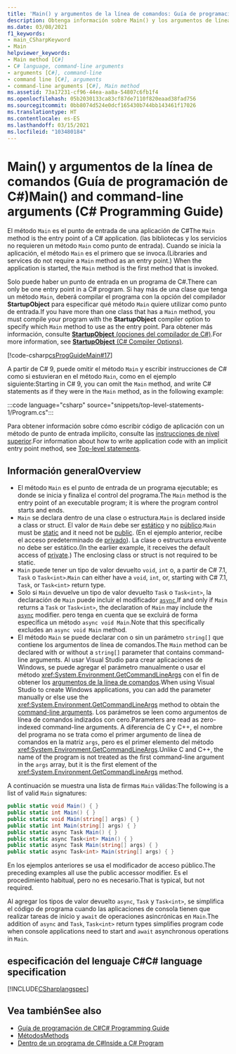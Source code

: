 ```yaml
---
title: 'Main() y argumentos de la línea de comandos: Guía de programación de C#'
description: Obtenga información sobre Main() y los argumentos de línea de comandos. El método "Main" es el punto de entrada de un programa ejecutable.
ms.date: 03/08/2021
f1_keywords:
- main_CSharpKeyword
- Main
helpviewer_keywords:
- Main method [C#]
- C# language, command-line arguments
- arguments [C#], command-line
- command line [C#], arguments
- command-line arguments [C#], Main method
ms.assetid: 73a17231-cf96-44ea-aa8a-54807c6fb1f4
ms.openlocfilehash: 05b2030133ca83cf87de7110f820eaad38fad756
ms.sourcegitcommit: 0bb8074d524e0dcf165430b744bb143461f17026
ms.translationtype: HT
ms.contentlocale: es-ES
ms.lasthandoff: 03/15/2021
ms.locfileid: "103480184"
---
```

# <a name="main-and-command-line-arguments-c-programming-guide"></a><span data-ttu-id="88c67-104">Main() y argumentos de la línea de comandos (Guía de programación de C#)</span><span class="sxs-lookup"><span data-stu-id="88c67-104">Main() and command-line arguments (C# Programming Guide)</span></span>

<span data-ttu-id="88c67-105">El método `Main` es el punto de entrada de una aplicación de C#</span><span class="sxs-lookup"><span data-stu-id="88c67-105">The `Main` method is the entry point of a C# application.</span></span> <span data-ttu-id="88c67-106">(las bibliotecas y los servicios no requieren un método `Main` como punto de entrada). Cuando se inicia la aplicación, el método `Main` es el primero que se invoca.</span><span class="sxs-lookup"><span data-stu-id="88c67-106">(Libraries and services do not require a `Main` method as an entry point.) When the application is started, the `Main` method is the first method that is invoked.</span></span>

<span data-ttu-id="88c67-107">Solo puede haber un punto de entrada en un programa de C#.</span><span class="sxs-lookup"><span data-stu-id="88c67-107">There can only be one entry point in a C# program.</span></span> <span data-ttu-id="88c67-108">Si hay más de una clase que tenga un método `Main`, deberá compilar el programa con la opción del compilador **StartupObject** para especificar qué método `Main` quiere utilizar como punto de entrada.</span><span class="sxs-lookup"><span data-stu-id="88c67-108">If you have more than one class that has a `Main` method, you must compile your program with the **StartupObject** compiler option to specify which `Main` method to use as the entry point.</span></span> <span data-ttu-id="88c67-109">Para obtener más información, consulte [**StartupObject** (opciones del compilador de C#)](../../language-reference/compiler-options/advanced.md#mainentrypoint-or-startupobject).</span><span class="sxs-lookup"><span data-stu-id="88c67-109">For more information, see [**StartupObject** (C# Compiler Options)](../../language-reference/compiler-options/advanced.md#mainentrypoint-or-startupobject).</span></span>

[!code-csharp[csProgGuideMain#17](~/samples/snippets/csharp/VS_Snippets_VBCSharp/csProgGuideMain/CS/Class1.cs#17)]

<span data-ttu-id="88c67-110">A partir de C# 9, puede omitir el método `Main` y escribir instrucciones de C# como si estuvieran en el método `Main`, como en el ejemplo siguiente:</span><span class="sxs-lookup"><span data-stu-id="88c67-110">Starting in C# 9, you can omit the `Main` method, and write C# statements as if they were in the `Main` method, as in the following example:</span></span>

:::code language="csharp" source="snippets/top-level-statements-1/Program.cs":::

<span data-ttu-id="88c67-111">Para obtener información sobre cómo escribir código de aplicación con un método de punto de entrada implícito, consulte las [instrucciones de nivel superior](top-level-statements.md).</span><span class="sxs-lookup"><span data-stu-id="88c67-111">For information about how to write application code with an implicit entry point method, see [Top-level statements](top-level-statements.md).</span></span>

## <a name="overview"></a><span data-ttu-id="88c67-112">Información general</span><span class="sxs-lookup"><span data-stu-id="88c67-112">Overview</span></span>

- <span data-ttu-id="88c67-113">El método `Main` es el punto de entrada de un programa ejecutable; es donde se inicia y finaliza el control del programa.</span><span class="sxs-lookup"><span data-stu-id="88c67-113">The `Main` method is the entry point of an executable program; it is where the program control starts and ends.</span></span>
- <span data-ttu-id="88c67-114">`Main` se declara dentro de una clase o estructura.</span><span class="sxs-lookup"><span data-stu-id="88c67-114">`Main` is declared inside a class or struct.</span></span> <span data-ttu-id="88c67-115">El valor de `Main` debe ser [estático](../../language-reference/keywords/static.md) y no [público](../../language-reference/keywords/public.md).</span><span class="sxs-lookup"><span data-stu-id="88c67-115">`Main` must be [static](../../language-reference/keywords/static.md) and it need not be [public](../../language-reference/keywords/public.md).</span></span> <span data-ttu-id="88c67-116">(En el ejemplo anterior, recibe el acceso predeterminado de [privado](../../language-reference/keywords/private.md)). La clase o estructura envolvente no debe ser estático.</span><span class="sxs-lookup"><span data-stu-id="88c67-116">(In the earlier example, it receives the default access of [private](../../language-reference/keywords/private.md).) The enclosing class or struct is not required to be static.</span></span>
- <span data-ttu-id="88c67-117">`Main` puede tener un tipo de valor devuelto `void`, `int` o, a partir de C# 7.1, `Task` o `Task<int>`.</span><span class="sxs-lookup"><span data-stu-id="88c67-117">`Main` can either have a `void`, `int`, or, starting with C# 7.1, `Task`, or `Task<int>` return type.</span></span>
- <span data-ttu-id="88c67-118">Solo si `Main` devuelve un tipo de valor devuelto `Task` o `Task<int>`, la declaración de `Main` puede incluir el modificador [`async`](../../language-reference/keywords/async.md),</span><span class="sxs-lookup"><span data-stu-id="88c67-118">If and only if `Main` returns a `Task` or `Task<int>`, the declaration of `Main` may include the [`async`](../../language-reference/keywords/async.md) modifier.</span></span> <span data-ttu-id="88c67-119">pero tenga en cuenta que se excluirá de forma específica un método `async void Main`.</span><span class="sxs-lookup"><span data-stu-id="88c67-119">Note that this specifically excludes an `async void Main` method.</span></span>
- <span data-ttu-id="88c67-120">El método `Main` se puede declarar con o sin un parámetro `string[]` que contiene los argumentos de línea de comandos.</span><span class="sxs-lookup"><span data-stu-id="88c67-120">The `Main` method can be declared with or without a `string[]` parameter that contains command-line arguments.</span></span> <span data-ttu-id="88c67-121">Al usar Visual Studio para crear aplicaciones de Windows, se puede agregar el parámetro manualmente o usar el método <xref:System.Environment.GetCommandLineArgs> con el fin de obtener los [argumentos de la línea de comandos](command-line-arguments.md).</span><span class="sxs-lookup"><span data-stu-id="88c67-121">When using Visual Studio to create Windows applications, you can add the parameter manually or else use the <xref:System.Environment.GetCommandLineArgs> method to obtain the [command-line arguments](command-line-arguments.md).</span></span> <span data-ttu-id="88c67-122">Los parámetros se leen como argumentos de línea de comandos indizados con cero.</span><span class="sxs-lookup"><span data-stu-id="88c67-122">Parameters are read as zero-indexed command-line arguments.</span></span> <span data-ttu-id="88c67-123">A diferencia de C y C++, el nombre del programa no se trata como el primer argumento de línea de comandos en la matriz `args`, pero es el primer elemento del método <xref:System.Environment.GetCommandLineArgs>.</span><span class="sxs-lookup"><span data-stu-id="88c67-123">Unlike C and C++, the name of the program is not treated as the first command-line argument in the `args` array, but it is the first element of the <xref:System.Environment.GetCommandLineArgs> method.</span></span>

<span data-ttu-id="88c67-124">A continuación se muestra una lista de firmas `Main` válidas:</span><span class="sxs-lookup"><span data-stu-id="88c67-124">The following is a list of valid `Main` signatures:</span></span>

```csharp
public static void Main() { }
public static int Main() { }
public static void Main(string[] args) { }
public static int Main(string[] args) { }
public static async Task Main() { }
public static async Task<int> Main() { }
public static async Task Main(string[] args) { }
public static async Task<int> Main(string[] args) { }
```

<span data-ttu-id="88c67-125">En los ejemplos anteriores se usa el modificador de acceso público.</span><span class="sxs-lookup"><span data-stu-id="88c67-125">The preceding examples all use the public accessor modifier.</span></span> <span data-ttu-id="88c67-126">Es el procedimiento habitual, pero no es necesario.</span><span class="sxs-lookup"><span data-stu-id="88c67-126">That is typical, but not required.</span></span>

<span data-ttu-id="88c67-127">Al agregar los tipos de valor devuelto `async`, `Task` y `Task<int>`, se simplifica el código de programa cuando las aplicaciones de consola tienen que realizar tareas de inicio y `await` de operaciones asincrónicas en `Main`.</span><span class="sxs-lookup"><span data-stu-id="88c67-127">The addition of `async` and `Task`, `Task<int>` return types simplifies program code when console applications need to start and `await` asynchronous operations in `Main`.</span></span>

## <a name="c-language-specification"></a><span data-ttu-id="88c67-128">especificación del lenguaje C#</span><span class="sxs-lookup"><span data-stu-id="88c67-128">C# language specification</span></span>

[!INCLUDE[CSharplangspec](~/includes/csharplangspec-md.md)]

## <a name="see-also"></a><span data-ttu-id="88c67-129">Vea también</span><span class="sxs-lookup"><span data-stu-id="88c67-129">See also</span></span>

- [<span data-ttu-id="88c67-130">Guía de programación de C#</span><span class="sxs-lookup"><span data-stu-id="88c67-130">C# Programming Guide</span></span>](../index.md)
- [<span data-ttu-id="88c67-131">Métodos</span><span class="sxs-lookup"><span data-stu-id="88c67-131">Methods</span></span>](../classes-and-structs/methods.md)
- [<span data-ttu-id="88c67-132">Dentro de un programa de C#</span><span class="sxs-lookup"><span data-stu-id="88c67-132">Inside a C# Program</span></span>](../inside-a-program/index.md)
